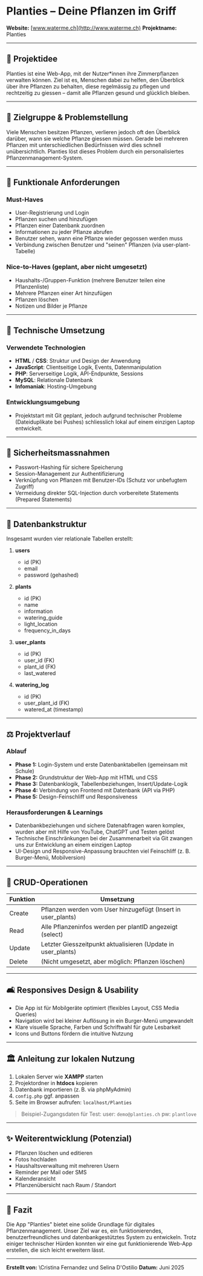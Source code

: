 # Planties – Deine Pflanzen im Griff

**Website:** [www.waterme.ch](http://www.waterme.ch)
**Projektname:** Planties

---

## 🌱 Projektidee

Planties ist eine Web-App, mit der Nutzer\*innen ihre Zimmerpflanzen verwalten können. Ziel ist es, Menschen dabei zu helfen, den Überblick über ihre Pflanzen zu behalten, diese regelmässig zu pflegen und rechtzeitig zu giessen – damit alle Pflanzen gesund und glücklich bleiben.

---

## 📅 Zielgruppe & Problemstellung

Viele Menschen besitzen Pflanzen, verlieren jedoch oft den Überblick darüber, wann sie welche Pflanze giessen müssen. Gerade bei mehreren Pflanzen mit unterschiedlichen Bedürfnissen wird dies schnell unübersichtlich. Planties löst dieses Problem durch ein personalisiertes Pflanzenmanagement-System.

---

## 🎯 Funktionale Anforderungen

### Must-Haves

* User-Registrierung und Login
* Pflanzen suchen und hinzufügen
* Pflanzen einer Datenbank zuordnen
* Informationen zu jeder Pflanze abrufen
* Benutzer sehen, wann eine Pflanze wieder gegossen werden muss
* Verbindung zwischen Benutzer und "seinen" Pflanzen (via user-plant-Tabelle)

### Nice-to-Haves (geplant, aber nicht umgesetzt)

* Haushalts-/Gruppen-Funktion (mehrere Benutzer teilen eine Pflanzenliste)
* Mehrere Pflanzen einer Art hinzufügen
* Pflanzen löschen
* Notizen und Bilder je Pflanze

---

## 🚀 Technische Umsetzung

### Verwendete Technologien

* **HTML** / **CSS**: Struktur und Design der Anwendung
* **JavaScript**: Clientseitige Logik, Events, Datenmanipulation
* **PHP**: Serverseitige Logik, API-Endpunkte, Sessions
* **MySQL**: Relationale Datenbank
* **Infomaniak**: Hosting-Umgebung

### Entwicklungsumgebung

* Projektstart mit Git geplant, jedoch aufgrund technischer Probleme (Dateiduplikate bei Pushes) schliesslich lokal auf einem einzigen Laptop entwickelt.

---

## 🔐 Sicherheitsmassnahmen

* Passwort-Hashing für sichere Speicherung
* Session-Management zur Authentifizierung
* Verknüpfung von Pflanzen mit Benutzer-IDs (Schutz vor unbefugtem Zugriff)
* Vermeidung direkter SQL-Injection durch vorbereitete Statements (Prepared Statements)

---

## 📂 Datenbankstruktur

Insgesamt wurden vier relationale Tabellen erstellt:

1. **users**

   * id (PK)
   * email
   * password (gehashed)

2. **plants**

   * id (PK)
   * name
   * information
   * watering\_guide
   * light\_location
   * frequency\_in\_days

3. **user\_plants**

   * id (PK)
   * user\_id (FK)
   * plant\_id (FK)
   * last\_watered

4. **watering\_log**

   * id (PK)
   * user\_plant\_id (FK)
   * watered\_at (timestamp)

---

## ⚖️ Projektverlauf

### Ablauf

* **Phase 1:** Login-System und erste Datenbanktabellen (gemeinsam mit Schule)
* **Phase 2:** Grundstruktur der Web-App mit HTML und CSS
* **Phase 3:** Datenbanklogik, Tabellenbeziehungen, Insert/Update-Logik
* **Phase 4:** Verbindung von Frontend mit Datenbank (API via PHP)
* **Phase 5:** Design-Feinschliff und Responsiveness

### Herausforderungen & Learnings

* Datenbankbeziehungen und sichere Datenabfragen waren komplex, wurden aber mit Hilfe von YouTube, ChatGPT und Testen gelöst
* Technische Einschränkungen bei der Zusammenarbeit via Git zwangen uns zur Entwicklung an einem einzigen Laptop
* UI-Design und Responsive-Anpassung brauchten viel Feinschliff (z. B. Burger-Menü, Mobilversion)

---

## 🔄 CRUD-Operationen

| Funktion | Umsetzung                                                     |
| -------- | ------------------------------------------------------------- |
| Create   | Pflanzen werden vom User hinzugefügt (Insert in user\_plants) |
| Read     | Alle Pflanzeninfos werden per plantID angezeigt (select)      |
| Update   | Letzter Giesszeitpunkt aktualisieren (Update in user\_plants) |
| Delete   | (Nicht umgesetzt, aber möglich: Pflanzen löschen)             |

---

## 🛋️ Responsives Design & Usability

* Die App ist für Mobilgeräte optimiert (flexibles Layout, CSS Media Queries)
* Navigation wird bei kleiner Auflösung in ein Burger-Menü umgewandelt
* Klare visuelle Sprache, Farben und Schriftwahl für gute Lesbarkeit
* Icons und Buttons fördern die intuitive Nutzung

---

## 🏛️ Anleitung zur lokalen Nutzung

1. Lokalen Server wie **XAMPP** starten
2. Projektordner in **htdocs** kopieren
3. Datenbank importieren (z. B. via phpMyAdmin)
4. `config.php` ggf. anpassen
5. Seite im Browser aufrufen: `localhost/Planties`

> Beispiel-Zugangsdaten für Test:
> user: `demo@planties.ch`
> pw: `plantlove`

---

## ✨ Weiterentwicklung (Potenzial)

* Pflanzen löschen und editieren
* Fotos hochladen
* Haushaltsverwaltung mit mehreren Usern
* Reminder per Mail oder SMS
* Kalenderansicht
* Pflanzenübersicht nach Raum / Standort

---

## 🌟 Fazit

Die App "Planties" bietet eine solide Grundlage für digitales Pflanzenmanagement. Unser Ziel war es, ein funktionierendes, benutzerfreundliches und datenbankgestütztes System zu entwickeln. Trotz einiger technischer Hürden konnten wir eine gut funktionierende Web-App erstellen, die sich leicht erweitern lässt.

---

**Erstellt von:** \Cristina Fernandez und Selina D'Ostilio
**Datum:** Juni 2025
